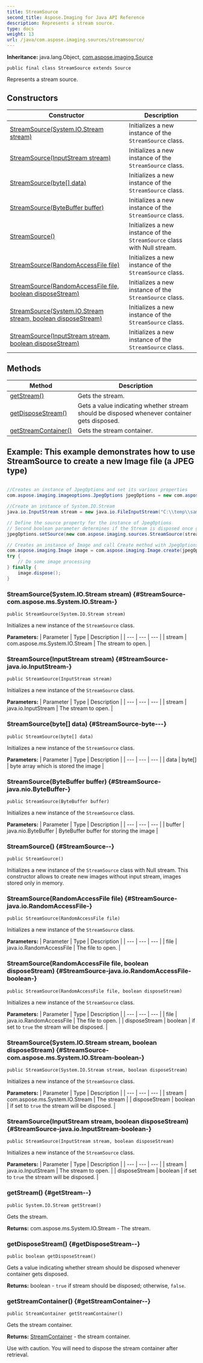 ```yaml
---
title: StreamSource
second_title: Aspose.Imaging for Java API Reference
description: Represents a stream source.
type: docs
weight: 13
url: /java/com.aspose.imaging.sources/streamsource/
---
```

**Inheritance:**
java.lang.Object, [com.aspose.imaging.Source](../../com.aspose.imaging/source)
```
public final class StreamSource extends Source
```

Represents a stream source.
## Constructors

| Constructor | Description |
| --- | --- |
| [StreamSource(System.IO.Stream stream)](#StreamSource-com.aspose.ms.System.IO.Stream-) | Initializes a new instance of the `StreamSource` class. |
| [StreamSource(InputStream stream)](#StreamSource-java.io.InputStream-) | Initializes a new instance of the `StreamSource` class. |
| [StreamSource(byte[] data)](#StreamSource-byte---) | Initializes a new instance of the `StreamSource` class. |
| [StreamSource(ByteBuffer buffer)](#StreamSource-java.nio.ByteBuffer-) | Initializes a new instance of the `StreamSource` class. |
| [StreamSource()](#StreamSource--) | Initializes a new instance of the `StreamSource` class with Null stream. |
| [StreamSource(RandomAccessFile file)](#StreamSource-java.io.RandomAccessFile-) | Initializes a new instance of the `StreamSource` class. |
| [StreamSource(RandomAccessFile file, boolean disposeStream)](#StreamSource-java.io.RandomAccessFile-boolean-) | Initializes a new instance of the `StreamSource` class. |
| [StreamSource(System.IO.Stream stream, boolean disposeStream)](#StreamSource-com.aspose.ms.System.IO.Stream-boolean-) | Initializes a new instance of the `StreamSource` class. |
| [StreamSource(InputStream stream, boolean disposeStream)](#StreamSource-java.io.InputStream-boolean-) | Initializes a new instance of the `StreamSource` class. |
## Methods

| Method | Description |
| --- | --- |
| [getStream()](#getStream--) | Gets the stream. |
| [getDisposeStream()](#getDisposeStream--) | Gets a value indicating whether stream should be disposed whenever container gets disposed. |
| [getStreamContainer()](#getStreamContainer--) | Gets the stream container. |

## Example: This example demonstrates how to use StreamSource to create a new Image file (a JPEG type)

``` java

//Creates an instance of JpegOptions and set its various properties
com.aspose.imaging.imageoptions.JpegOptions jpegOptions = new com.aspose.imaging.imageoptions.JpegOptions();

//Create an instance of System.IO.Stream
java.io.InputStream stream = new java.io.FileInputStream("C:\\temp\\sample.jpeg");

// Define the source property for the instance of JpegOptions
// Second boolean parameter determines if the Stream is disposed once get out of scope
jpegOptions.setSource(new com.aspose.imaging.sources.StreamSource(stream, true));

// Creates an instance of Image and call Create method with JpegOptions as parameter to initialize the Image object
com.aspose.imaging.Image image = com.aspose.imaging.Image.create(jpegOptions, 500, 500);
try {
    // Do some image processing
} finally {
    image.dispose();
}
```

### StreamSource(System.IO.Stream stream) {#StreamSource-com.aspose.ms.System.IO.Stream-}
```
public StreamSource(System.IO.Stream stream)
```


Initializes a new instance of the `StreamSource` class.

**Parameters:**
| Parameter | Type | Description |
| --- | --- | --- |
| stream | com.aspose.ms.System.IO.Stream | The stream to open. |

### StreamSource(InputStream stream) {#StreamSource-java.io.InputStream-}
```
public StreamSource(InputStream stream)
```


Initializes a new instance of the `StreamSource` class.

**Parameters:**
| Parameter | Type | Description |
| --- | --- | --- |
| stream | java.io.InputStream | The stream to open. |

### StreamSource(byte[] data) {#StreamSource-byte---}
```
public StreamSource(byte[] data)
```


Initializes a new instance of the `StreamSource` class.

**Parameters:**
| Parameter | Type | Description |
| --- | --- | --- |
| data | byte[] | byte array which is stored the image |

### StreamSource(ByteBuffer buffer) {#StreamSource-java.nio.ByteBuffer-}
```
public StreamSource(ByteBuffer buffer)
```


Initializes a new instance of the `StreamSource` class.

**Parameters:**
| Parameter | Type | Description |
| --- | --- | --- |
| buffer | java.nio.ByteBuffer | ByteBuffer buffer for storing the image |

### StreamSource() {#StreamSource--}
```
public StreamSource()
```


Initializes a new instance of the `StreamSource` class with Null stream. This constructor allows to create new images without input stream, images stored only in memory.

### StreamSource(RandomAccessFile file) {#StreamSource-java.io.RandomAccessFile-}
```
public StreamSource(RandomAccessFile file)
```


Initializes a new instance of the `StreamSource` class.

**Parameters:**
| Parameter | Type | Description |
| --- | --- | --- |
| file | java.io.RandomAccessFile | The file to open. |

### StreamSource(RandomAccessFile file, boolean disposeStream) {#StreamSource-java.io.RandomAccessFile-boolean-}
```
public StreamSource(RandomAccessFile file, boolean disposeStream)
```


Initializes a new instance of the `StreamSource` class.

**Parameters:**
| Parameter | Type | Description |
| --- | --- | --- |
| file | java.io.RandomAccessFile | The file to open. |
| disposeStream | boolean | if set to `true` the stream will be disposed. |

### StreamSource(System.IO.Stream stream, boolean disposeStream) {#StreamSource-com.aspose.ms.System.IO.Stream-boolean-}
```
public StreamSource(System.IO.Stream stream, boolean disposeStream)
```


Initializes a new instance of the `StreamSource` class.

**Parameters:**
| Parameter | Type | Description |
| --- | --- | --- |
| stream | com.aspose.ms.System.IO.Stream | The stream |
| disposeStream | boolean | if set to `true` the stream will be disposed. |

### StreamSource(InputStream stream, boolean disposeStream) {#StreamSource-java.io.InputStream-boolean-}
```
public StreamSource(InputStream stream, boolean disposeStream)
```


Initializes a new instance of the `StreamSource` class.

**Parameters:**
| Parameter | Type | Description |
| --- | --- | --- |
| stream | java.io.InputStream | The stream to open. |
| disposeStream | boolean | if set to `true` the stream will be disposed. |

### getStream() {#getStream--}
```
public System.IO.Stream getStream()
```


Gets the stream.

**Returns:**
com.aspose.ms.System.IO.Stream - The stream.
### getDisposeStream() {#getDisposeStream--}
```
public boolean getDisposeStream()
```


Gets a value indicating whether stream should be disposed whenever container gets disposed.

**Returns:**
boolean - `true` if stream should be disposed; otherwise, `false`.
### getStreamContainer() {#getStreamContainer--}
```
public StreamContainer getStreamContainer()
```


Gets the stream container.

**Returns:**
[StreamContainer](../../com.aspose.imaging/streamcontainer) - the stream container.

Use with caution. You will need to dispose the stream container after retrieval.
